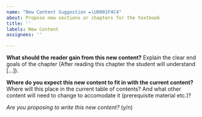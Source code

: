 ```yaml
---
name: "New Content Suggestion ✒️\U0001F4C4"
about: Propose new sections or chapters for the textbook
title: ''
labels: New Content
assignees: ''

---
```


**What should the reader gain from this new content?**
Explain the clear end goals of the chapter (After reading this chapter the student will understand [...]).

**Where do you expect this new content to fit in with the current content?**
Where will this place in the current table of contents? And what other content will need to change to accomodate it (prerequisite material etc.)?

*Are you proposing to write this new content?* (y/n)
